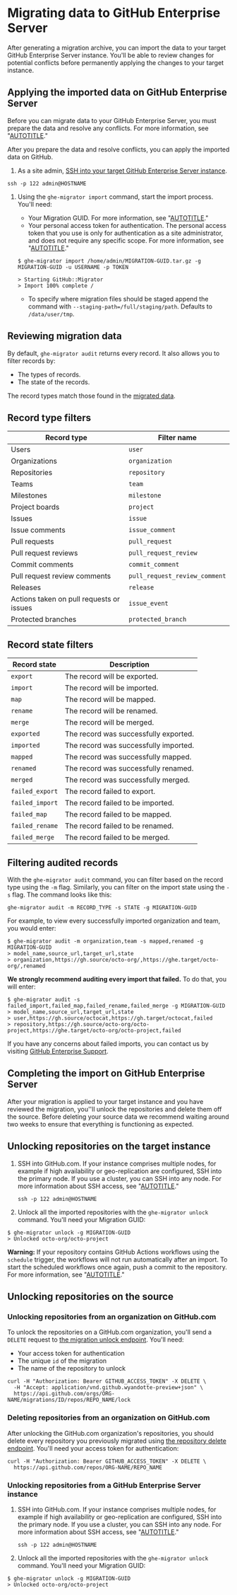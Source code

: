 # Migrating data to GitHub Enterprise Server

After generating a migration archive, you can import the data to your target GitHub Enterprise Server instance. You'll be able to review changes for potential conflicts before permanently applying the changes to your target instance.

## Applying the imported data on GitHub Enterprise Server

Before you can migrate data to your GitHub Enterprise Server, you must prepare the data and resolve any conflicts. For more information, see "[AUTOTITLE](/migrations/using-ghe-migrator/preparing-to-migrate-data-to-github-enterprise-server)."

After you prepare the data and resolve conflicts, you can apply the imported data on GitHub.

1. As a site admin, [SSH into your target GitHub Enterprise Server instance](/enterprise-server@latest/admin/configuration/configuring-your-enterprise/accessing-the-administrative-shell-ssh).

```shell
ssh -p 122 admin@HOSTNAME
```

1. Using the `ghe-migrator import` command, start the import process. You'll need:
    - Your Migration GUID. For more information, see "[AUTOTITLE](/migrations/using-ghe-migrator/preparing-to-migrate-data-to-github-enterprise-server)."
    - Your personal access token for authentication. The personal access token that you use is only for authentication as a site administrator, and does not require any specific scope. For more information, see "[AUTOTITLE](/authentication/keeping-your-account-and-data-secure/creating-a-personal-access-token)."

    ```shell
    $ ghe-migrator import /home/admin/MIGRATION-GUID.tar.gz -g MIGRATION-GUID -u USERNAME -p TOKEN

    > Starting GitHub::Migrator
    > Import 100% complete /
    ```

    - To specify where migration files should be staged append the command with `--staging-path=/full/staging/path`. Defaults to `/data/user/tmp`.

## Reviewing migration data

By default, `ghe-migrator audit` returns every record. It also allows you to filter records by:

- The types of records.
- The state of the records.

The record types match those found in the [migrated data](/migrations/using-ghe-migrator/about-ghe-migrator#migrated-data).

## Record type filters

|      Record type      | Filter name  |
|-----------------------|--------|
| Users           | `user`
| Organizations   | `organization`
| Repositories    | `repository`
| Teams           | `team`
| Milestones      | `milestone`
| Project boards  | `project`
| Issues          | `issue`
| Issue comments  | `issue_comment`
| Pull requests   | `pull_request`
| Pull request reviews | `pull_request_review`
| Commit comments | `commit_comment`
| Pull request review comments | `pull_request_review_comment`
| Releases | `release`
| Actions taken on pull requests or issues | `issue_event`
| Protected branches | `protected_branch`

## Record state filters

| Record state    | Description    |
|-----------------|----------------|
| `export`        | The record will be exported. |
| `import`        | The record will be imported. |
| `map`           | The record will be mapped. |
| `rename`        | The record will be renamed. |
| `merge`         | The record will be merged. |
| `exported`      | The record was successfully exported. |
| `imported`      | The record was successfully imported. |
| `mapped`        | The record was successfully mapped. |
| `renamed`       | The record was successfully renamed. |
| `merged`        | The record was successfully merged. |
| `failed_export` | The record failed to export. |
| `failed_import` | The record failed to be imported. |
| `failed_map`    | The record failed to be mapped. |
| `failed_rename` | The record failed to be renamed. |
| `failed_merge`  | The record failed to be merged. |

## Filtering audited records

With the `ghe-migrator audit` command, you can filter based on the record type using the `-m` flag. Similarly, you can filter on the import state using the `-s` flag. The command looks like this:

```shell
ghe-migrator audit -m RECORD_TYPE -s STATE -g MIGRATION-GUID
```

For example, to view every successfully imported organization and team, you would enter:

```shell
$ ghe-migrator audit -m organization,team -s mapped,renamed -g MIGRATION-GUID
> model_name,source_url,target_url,state
> organization,https://gh.source/octo-org/,https://ghe.target/octo-org/,renamed
```

**We strongly recommend auditing every import that failed.** To do that, you will enter:

```shell
$ ghe-migrator audit -s failed_import,failed_map,failed_rename,failed_merge -g MIGRATION-GUID
> model_name,source_url,target_url,state
> user,https://gh.source/octocat,https://gh.target/octocat,failed
> repository,https://gh.source/octo-org/octo-project,https://ghe.target/octo-org/octo-project,failed
```

If you have any concerns about failed imports, you can contact us by visiting [GitHub Enterprise Support](https://support.github.com).

## Completing the import on GitHub Enterprise Server

After your migration is applied to your target instance and you have reviewed the migration, you''ll unlock the repositories and delete them off the source. Before deleting your source data we recommend waiting around two weeks to ensure that everything is functioning as expected.

## Unlocking repositories on the target instance

1. SSH into GitHub.com. If your instance comprises multiple nodes, for example if high availability or geo-replication are configured, SSH into the primary node. If you use a cluster, you can SSH into any node. For more information about SSH access, see "[AUTOTITLE](/enterprise-server@latest/admin/configuration/configuring-your-enterprise/accessing-the-administrative-shell-ssh)."

   ```shell
   ssh -p 122 admin@HOSTNAME
   ```
1. Unlock all the imported repositories with the `ghe-migrator unlock` command. You'll need your Migration GUID:

```shell
$ ghe-migrator unlock -g MIGRATION-GUID
> Unlocked octo-org/octo-project
```

<div class="ghd-spotlight ghd-spotlight-warning border rounded-1 my-3 p-3 f5 color-border-danger-emphasis color-bg-danger">

**Warning:** If your repository contains GitHub Actions workflows using the `schedule` trigger, the workflows will not run automatically after an import. To start the scheduled workflows once again, push a commit to the repository. For more information, see "[AUTOTITLE](/actions/using-workflows/events-that-trigger-workflows#schedule)."

</div>

## Unlocking repositories on the source

### Unlocking repositories from an organization on GitHub.com

To unlock the repositories on a GitHub.com organization, you'll send a `DELETE` request to [the migration unlock endpoint](/free-pro-team@latest/rest/migrations#unlock-an-organization-repository). You'll need:
- Your access token for authentication
- The unique `id` of the migration
- The name of the repository to unlock

```shell
curl -H "Authorization: Bearer GITHUB_ACCESS_TOKEN" -X DELETE \
  -H "Accept: application/vnd.github.wyandotte-preview+json" \
  https://api.github.com/orgs/ORG-NAME/migrations/ID/repos/REPO_NAME/lock
```

### Deleting repositories from an organization on GitHub.com

After unlocking the GitHub.com organization's repositories, you should delete every repository you previously migrated using [the repository delete endpoint](/rest/repos#delete-a-repository). You'll need your access token for authentication:

```shell
curl -H "Authorization: Bearer GITHUB_ACCESS_TOKEN" -X DELETE \
  https://api.github.com/repos/ORG-NAME/REPO_NAME
```

### Unlocking repositories from a GitHub Enterprise Server instance

1. SSH into GitHub.com. If your instance comprises multiple nodes, for example if high availability or geo-replication are configured, SSH into the primary node. If you use a cluster, you can SSH into any node. For more information about SSH access, see "[AUTOTITLE](/enterprise-server@latest/admin/configuration/configuring-your-enterprise/accessing-the-administrative-shell-ssh)."

   ```shell
   ssh -p 122 admin@HOSTNAME
   ```
1. Unlock all the imported repositories with the `ghe-migrator unlock` command. You'll need your Migration GUID:

```shell
$ ghe-migrator unlock -g MIGRATION-GUID
> Unlocked octo-org/octo-project
```
